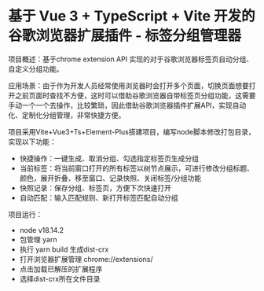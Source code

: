 # 基于 Vue 3 + TypeScript + Vite 开发的谷歌浏览器扩展插件 - 标签分组管理器

项目概述：基于chrome extension API 实现的对于谷歌浏览器标签页自动分组、自定义分组功能。

应用场景：由于作为开发人员经常使用浏览器时会打开多个页面，切换页面想要打开之前页面时查找不方便，这时可以借助谷歌浏览器自带标签页分组功能，这需要手动一个一个去操作，比较繁琐，因此借助谷歌浏览器插件扩展API，实现自动化、定制化分组管理，非常快捷方便。

项目采用Vite+Vue3+Ts+Element-Plus搭建项目，编写node脚本修改打包目录，实现以下功能：
- 快捷操作：一键生成、取消分组、勾选指定标签页生成分组
- 当前标签：将当前窗口打开的所有标签以树节点展示，可进行修改分组标题、颜色，展开折叠、移至窗口、记录快照、关闭标签/分组功能
- 快照记录：保存分组、标签页，方便下次快速打开
- 自动匹配：输入匹配规则、新打开标签匹配自动分组

项目运行： 
- node v18.14.2
- 包管理 yarn 
- 执行 yarn build 生成dist-crx
- 打开浏览器扩展管理 chrome://extensions/
- 点击加载已解压的扩展程序
- 选择dist-crx所在文件目录
